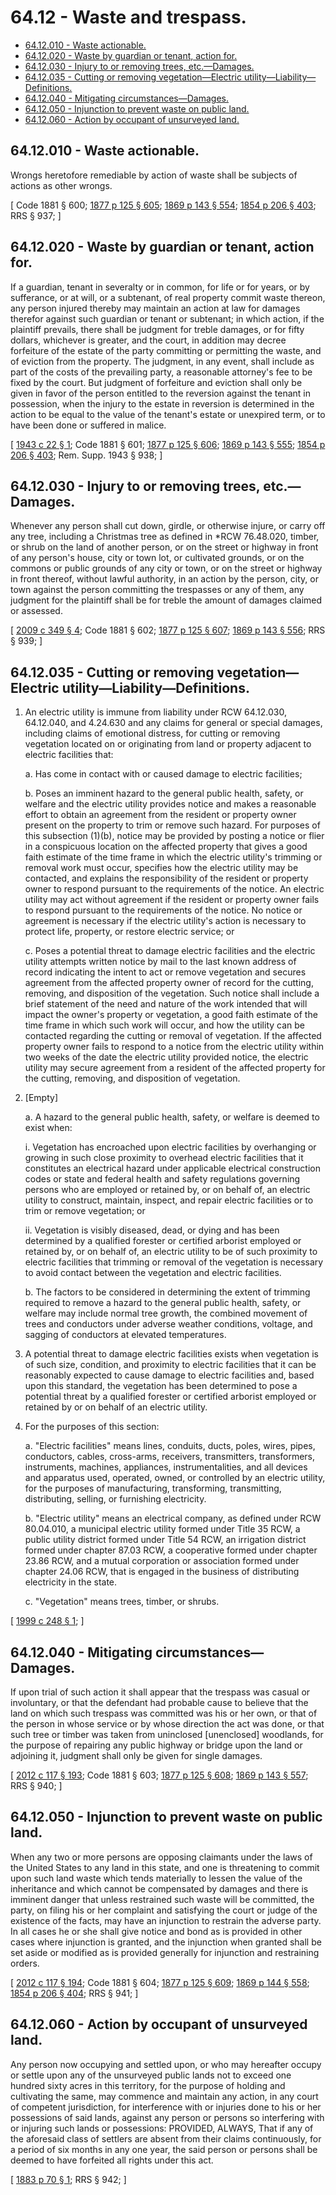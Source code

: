 # 64.12 - Waste and trespass.
* [64.12.010 - Waste actionable.](#6412010---waste-actionable)
* [64.12.020 - Waste by guardian or tenant, action for.](#6412020---waste-by-guardian-or-tenant-action-for)
* [64.12.030 - Injury to or removing trees, etc.—Damages.](#6412030---injury-to-or-removing-trees-etcdamages)
* [64.12.035 - Cutting or removing vegetation—Electric utility—Liability—Definitions.](#6412035---cutting-or-removing-vegetationelectric-utilityliabilitydefinitions)
* [64.12.040 - Mitigating circumstances—Damages.](#6412040---mitigating-circumstancesdamages)
* [64.12.050 - Injunction to prevent waste on public land.](#6412050---injunction-to-prevent-waste-on-public-land)
* [64.12.060 - Action by occupant of unsurveyed land.](#6412060---action-by-occupant-of-unsurveyed-land)
## 64.12.010 - Waste actionable.
Wrongs heretofore remediable by action of waste shall be subjects of actions as other wrongs.

\[ Code 1881 § 600; [1877 p 125 § 605](https://leg.wa.gov/CodeReviser/Pages/session_laws.aspx?cite=1877%20p%20125%20§%20605); [1869 p 143 § 554](https://leg.wa.gov/CodeReviser/Pages/session_laws.aspx?cite=1869%20p%20143%20§%20554); [1854 p 206 § 403](https://leg.wa.gov/CodeReviser/Pages/session_laws.aspx?cite=1854%20p%20206%20§%20403); RRS § 937; \]

## 64.12.020 - Waste by guardian or tenant, action for.
If a guardian, tenant in severalty or in common, for life or for years, or by sufferance, or at will, or a subtenant, of real property commit waste thereon, any person injured thereby may maintain an action at law for damages therefor against such guardian or tenant or subtenant; in which action, if the plaintiff prevails, there shall be judgment for treble damages, or for fifty dollars, whichever is greater, and the court, in addition may decree forfeiture of the estate of the party committing or permitting the waste, and of eviction from the property. The judgment, in any event, shall include as part of the costs of the prevailing party, a reasonable attorney's fee to be fixed by the court. But judgment of forfeiture and eviction shall only be given in favor of the person entitled to the reversion against the tenant in possession, when the injury to the estate in reversion is determined in the action to be equal to the value of the tenant's estate or unexpired term, or to have been done or suffered in malice.

\[ [1943 c 22 § 1](https://leg.wa.gov/CodeReviser/documents/sessionlaw/1943c22.pdf?cite=1943%20c%2022%20§%201); Code 1881 § 601; [1877 p 125 § 606](https://leg.wa.gov/CodeReviser/Pages/session_laws.aspx?cite=1877%20p%20125%20§%20606); [1869 p 143 § 555](https://leg.wa.gov/CodeReviser/Pages/session_laws.aspx?cite=1869%20p%20143%20§%20555); [1854 p 206 § 403](https://leg.wa.gov/CodeReviser/Pages/session_laws.aspx?cite=1854%20p%20206%20§%20403); Rem. Supp. 1943 § 938; \]

## 64.12.030 - Injury to or removing trees, etc.—Damages.
Whenever any person shall cut down, girdle, or otherwise injure, or carry off any tree, including a Christmas tree as defined in *RCW 76.48.020, timber, or shrub on the land of another person, or on the street or highway in front of any person's house, city or town lot, or cultivated grounds, or on the commons or public grounds of any city or town, or on the street or highway in front thereof, without lawful authority, in an action by the person, city, or town against the person committing the trespasses or any of them, any judgment for the plaintiff shall be for treble the amount of damages claimed or assessed.

\[ [2009 c 349 § 4](https://lawfilesext.leg.wa.gov/biennium/2009-10/Pdf/Bills/Session%20Laws/House/1137.SL.pdf?cite=2009%20c%20349%20§%204); Code 1881 § 602; [1877 p 125 § 607](https://leg.wa.gov/CodeReviser/Pages/session_laws.aspx?cite=1877%20p%20125%20§%20607); [1869 p 143 § 556](https://leg.wa.gov/CodeReviser/Pages/session_laws.aspx?cite=1869%20p%20143%20§%20556); RRS § 939; \]

## 64.12.035 - Cutting or removing vegetation—Electric utility—Liability—Definitions.
1. An electric utility is immune from liability under RCW 64.12.030, 64.12.040, and 4.24.630 and any claims for general or special damages, including claims of emotional distress, for cutting or removing vegetation located on or originating from land or property adjacent to electric facilities that:

   a. Has come in contact with or caused damage to electric facilities;

   b. Poses an imminent hazard to the general public health, safety, or welfare and the electric utility provides notice and makes a reasonable effort to obtain an agreement from the resident or property owner present on the property to trim or remove such hazard. For purposes of this subsection (1)(b), notice may be provided by posting a notice or flier in a conspicuous location on the affected property that gives a good faith estimate of the time frame in which the electric utility's trimming or removal work must occur, specifies how the electric utility may be contacted, and explains the responsibility of the resident or property owner to respond pursuant to the requirements of the notice. An electric utility may act without agreement if the resident or property owner fails to respond pursuant to the requirements of the notice. No notice or agreement is necessary if the electric utility's action is necessary to protect life, property, or restore electric service; or

   c. Poses a potential threat to damage electric facilities and the electric utility attempts written notice by mail to the last known address of record indicating the intent to act or remove vegetation and secures agreement from the affected property owner of record for the cutting, removing, and disposition of the vegetation. Such notice shall include a brief statement of the need and nature of the work intended that will impact the owner's property or vegetation, a good faith estimate of the time frame in which such work will occur, and how the utility can be contacted regarding the cutting or removal of vegetation. If the affected property owner fails to respond to a notice from the electric utility within two weeks of the date the electric utility provided notice, the electric utility may secure agreement from a resident of the affected property for the cutting, removing, and disposition of vegetation.

2. [Empty]

   a. A hazard to the general public health, safety, or welfare is deemed to exist when:

      i. Vegetation has encroached upon electric facilities by overhanging or growing in such close proximity to overhead electric facilities that it constitutes an electrical hazard under applicable electrical construction codes or state and federal health and safety regulations governing persons who are employed or retained by, or on behalf of, an electric utility to construct, maintain, inspect, and repair electric facilities or to trim or remove vegetation; or

      ii. Vegetation is visibly diseased, dead, or dying and has been determined by a qualified forester or certified arborist employed or retained by, or on behalf of, an electric utility to be of such proximity to electric facilities that trimming or removal of the vegetation is necessary to avoid contact between the vegetation and electric facilities.

   b. The factors to be considered in determining the extent of trimming required to remove a hazard to the general public health, safety, or welfare may include normal tree growth, the combined movement of trees and conductors under adverse weather conditions, voltage, and sagging of conductors at elevated temperatures.

3. A potential threat to damage electric facilities exists when vegetation is of such size, condition, and proximity to electric facilities that it can be reasonably expected to cause damage to electric facilities and, based upon this standard, the vegetation has been determined to pose a potential threat by a qualified forester or certified arborist employed or retained by or on behalf of an electric utility.

4. For the purposes of this section:

   a. "Electric facilities" means lines, conduits, ducts, poles, wires, pipes, conductors, cables, cross-arms, receivers, transmitters, transformers, instruments, machines, appliances, instrumentalities, and all devices and apparatus used, operated, owned, or controlled by an electric utility, for the purposes of manufacturing, transforming, transmitting, distributing, selling, or furnishing electricity.

   b. "Electric utility" means an electrical company, as defined under RCW 80.04.010, a municipal electric utility formed under Title 35 RCW, a public utility district formed under Title 54 RCW, an irrigation district formed under chapter 87.03 RCW, a cooperative formed under chapter 23.86 RCW, and a mutual corporation or association formed under chapter 24.06 RCW, that is engaged in the business of distributing electricity in the state.

   c. "Vegetation" means trees, timber, or shrubs.

\[ [1999 c 248 § 1](https://lawfilesext.leg.wa.gov/biennium/1999-00/Pdf/Bills/Session%20Laws/Senate/5154-S.SL.pdf?cite=1999%20c%20248%20§%201); \]

## 64.12.040 - Mitigating circumstances—Damages.
If upon trial of such action it shall appear that the trespass was casual or involuntary, or that the defendant had probable cause to believe that the land on which such trespass was committed was his or her own, or that of the person in whose service or by whose direction the act was done, or that such tree or timber was taken from uninclosed [unenclosed] woodlands, for the purpose of repairing any public highway or bridge upon the land or adjoining it, judgment shall only be given for single damages.

\[ [2012 c 117 § 193](https://lawfilesext.leg.wa.gov/biennium/2011-12/Pdf/Bills/Session%20Laws/Senate/6095.SL.pdf?cite=2012%20c%20117%20§%20193); Code 1881 § 603; [1877 p 125 § 608](https://leg.wa.gov/CodeReviser/Pages/session_laws.aspx?cite=1877%20p%20125%20§%20608); [1869 p 143 § 557](https://leg.wa.gov/CodeReviser/Pages/session_laws.aspx?cite=1869%20p%20143%20§%20557); RRS § 940; \]

## 64.12.050 - Injunction to prevent waste on public land.
When any two or more persons are opposing claimants under the laws of the United States to any land in this state, and one is threatening to commit upon such land waste which tends materially to lessen the value of the inheritance and which cannot be compensated by damages and there is imminent danger that unless restrained such waste will be committed, the party, on filing his or her complaint and satisfying the court or judge of the existence of the facts, may have an injunction to restrain the adverse party. In all cases he or she shall give notice and bond as is provided in other cases where injunction is granted, and the injunction when granted shall be set aside or modified as is provided generally for injunction and restraining orders.

\[ [2012 c 117 § 194](https://lawfilesext.leg.wa.gov/biennium/2011-12/Pdf/Bills/Session%20Laws/Senate/6095.SL.pdf?cite=2012%20c%20117%20§%20194); Code 1881 § 604; [1877 p 125 § 609](https://leg.wa.gov/CodeReviser/Pages/session_laws.aspx?cite=1877%20p%20125%20§%20609); [1869 p 144 § 558](https://leg.wa.gov/CodeReviser/Pages/session_laws.aspx?cite=1869%20p%20144%20§%20558); [1854 p 206 § 404](https://leg.wa.gov/CodeReviser/Pages/session_laws.aspx?cite=1854%20p%20206%20§%20404); RRS § 941; \]

## 64.12.060 - Action by occupant of unsurveyed land.
Any person now occupying and settled upon, or who may hereafter occupy or settle upon any of the unsurveyed public lands not to exceed one hundred sixty acres in this territory, for the purpose of holding and cultivating the same, may commence and maintain any action, in any court of competent jurisdiction, for interference with or injuries done to his or her possessions of said lands, against any person or persons so interfering with or injuring such lands or possessions: PROVIDED, ALWAYS, That if any of the aforesaid class of settlers are absent from their claims continuously, for a period of six months in any one year, the said person or persons shall be deemed to have forfeited all rights under this act.

\[ [1883 p 70 § 1](https://leg.wa.gov/CodeReviser/Pages/session_laws.aspx?cite=1883%20p%2070%20§%201); RRS § 942; \]

